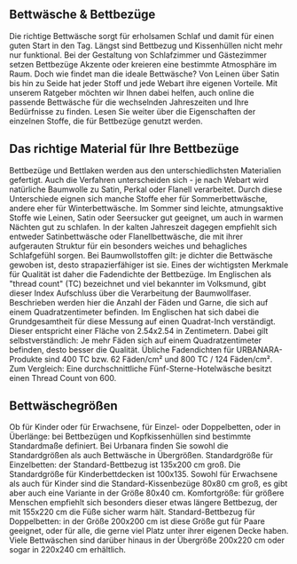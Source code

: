 Bettwäsche & Bettbezüge
-----------------------

Die richtige Bettwäsche sorgt für erholsamen Schlaf und damit für einen guten Start in den Tag. Längst sind Bettbezug und Kissenhüllen nicht mehr nur funktional. Bei der Gestaltung von Schlafzimmer und Gästezimmer setzen Bettbezüge Akzente oder kreieren eine bestimmte Atmosphäre im Raum.
Doch wie findet man die ideale Bettwäsche? Von Leinen über Satin bis hin zu Seide hat jeder Stoff und jede Webart ihre eigenen Vorteile. Mit unserem Ratgeber möchten wir Ihnen dabei helfen, auch online die passende Bettwäsche für die wechselnden Jahreszeiten und Ihre Bedürfnisse zu finden. Lesen Sie weiter über die Eigenschaften der einzelnen Stoffe, die für Bettbezüge genutzt werden.

Das richtige Material für Ihre Bettbezüge
-----------------------------------------

Bettbezüge und Bettlaken werden aus den unterschiedlichsten Materialien gefertigt. Auch die Verfahren unterscheiden sich - je nach Webart wird natürliche Baumwolle zu Satin, Perkal oder Flanell verarbeitet. Durch diese Unterschiede eignen sich manche Stoffe eher für Sommerbettwäsche, andere eher für Winterbettwäsche. Im Sommer sind leichte, atmungsaktive Stoffe wie Leinen, Satin oder Seersucker gut geeignet, um auch in warmen Nächten gut zu schlafen. In der kalten Jahreszeit dagegen empfiehlt sich entweder Satinbettwäsche oder Flanellbettwäsche, die mit ihrer aufgerauten Struktur für ein besonders weiches und behagliches Schlafgefühl sorgen.
Bei Baumwollstoffen gilt: je dichter die Bettwäsche gewoben ist, desto strapazierfähiger ist sie. Eines der wichtigsten Merkmale für Qualität ist daher die Fadendichte der Bettbezüge. Im Englischen als "thread count" (TC) bezeichnet und viel bekannter im Volksmund, gibt dieser Index Aufschluss über die Verarbeitung der Baumwollfaser. Beschrieben werden hier die Anzahl der Fäden und Garne, die sich auf einem Quadratzentimeter befinden. Im Englischen hat sich dabei die Grundgesamtheit für diese Messung auf einen Quadrat-Inch verständigt. Dieser entspricht einer Fläche von 2.54x2.54 in Zentimetern. Dabei gilt selbstverständlich: Je mehr Fäden sich auf einem Quadratzentimeter befinden, desto besser die Qualität. Übliche Fadendichten für URBANARA-Produkte sind 400 TC bzw. 62 Fäden/cm² und 800 TC / 124 Fäden/cm². Zum Vergleich: Eine durchschnittliche Fünf-Sterne-Hotelwäsche besitzt einen Thread Count von 600.

Bettwäschegrößen
----------------

Ob für Kinder oder für Erwachsene, für Einzel- oder Doppelbetten, oder in Überlänge: bei Bettbezügen und Kopfkissenhüllen sind bestimmte Standardmaße definiert. Bei Urbanara finden Sie sowohl die Standardgrößen als auch Bettwäsche in Übergrößen.
Standardgröße für Einzelbetten: der Standard-Bettbezug ist 135x200 cm groß. Die Standardgröße für Kinderbettdecken ist 100x135. Sowohl für Erwachsene als auch für Kinder sind die Standard-Kissenbezüge 80x80 cm groß, es gibt aber auch eine Variante in der Größe 80x40 cm.
Komfortgröße: für größere Menschen empfiehlt sich besonders dieser etwas längere Bettbezug, der mit 155x220 cm die Füße sicher warm hält.
Standard-Bettbezug für Doppelbetten: in der Größe 200x200 cm ist diese Größe gut für Paare geeignet, oder für alle, die gerne viel Platz unter ihrer eigenen Decke haben. Viele Bettwäschen sind darüber hinaus in der Übergröße 200x220 cm oder sogar in 220x240 cm erhältlich.
